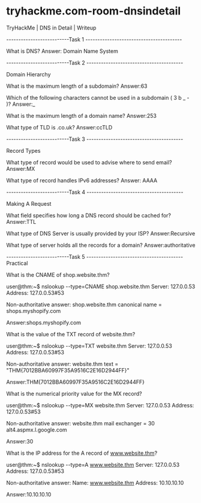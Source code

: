 # tryhackme.com-room-dnsindetail

TryHackMe | DNS in Detail | Writeup

--------------------------Task 1 ----------------------------------------

What is DNS?
Answer: Domain Name System

--------------------------Task 2 ----------------------------------------

Domain Hierarchy

What is the maximum length of a subdomain?
Answer:63

Which of the following characters cannot be used in a subdomain ( 3 b _ - )?
Answer:_

What is the maximum length of a domain name?
Answer:253

What type of TLD is .co.uk?
Answer:ccTLD

--------------------------Task 3 ----------------------------------------

Record Types

What type of record would be used to advise where to send email?
Answer:MX

What type of record handles IPv6 addresses?
Answer:	AAAA

--------------------------Task 4 ----------------------------------------

Making A Request

What field specifies how long a DNS record should be cached for?
Answer:TTL

What type of DNS Server is usually provided by your ISP?
Answer:Recursive

What type of server holds all the records for a domain?
Answer:authoritative

--------------------------Task 5 ----------------------------------------
Practical

What is the CNAME of shop.website.thm?

user@thm:~$ nslookup --type=CNAME shop.website.thm
Server: 127.0.0.53
Address: 127.0.0.53#53

Non-authoritative answer:
shop.website.thm canonical name = shops.myshopify.com

Answer:shops.myshopify.com

What is the value of the TXT record of website.thm?

user@thm:~$ nslookup --type=TXT website.thm
Server: 127.0.0.53
Address: 127.0.0.53#53

Non-authoritative answer:
website.thm text = "THM{7012BBA60997F35A9516C2E16D2944FF}"

Answer:THM{7012BBA60997F35A9516C2E16D2944FF}

What is the numerical priority value for the MX record?

user@thm:~$ nslookup --type=MX website.thm
Server: 127.0.0.53
Address: 127.0.0.53#53

Non-authoritative answer:
website.thm mail exchanger = 30 alt4.aspmx.l.google.com

Answer:30


What is the IP address for the A record of www.website.thm?

user@thm:~$ nslookup --type=A www.website.thm
Server: 127.0.0.53
Address: 127.0.0.53#53

Non-authoritative answer:
Name: www.website.thm
Address: 10.10.10.10

Answer:10.10.10.10

